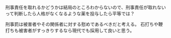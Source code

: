 刑事責任を取れるかどうかは結局のところわからないので、刑事責任が取れないって判断したら人格がなくなるような薬を投与したら平等では？

刑事罰は被害者やその関係者に対する慰めであるべきだと考える。
石打ちや鞭打ちも被害者がすっきりするなら現代でも採用して良いと思う。
